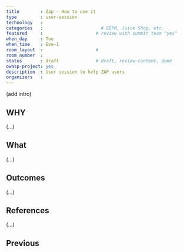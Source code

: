 ```yaml
---
title        : Zap - How to use it
type         : user-session
technology   :
categories   :                      # GDPR, Juice Shop, etc.
featured     :                    # review with summit team "yes"
when_day     : Tue
when_time    : Eve-1
room_layout  :                    #
room_number  :
status       : draft              # draft, review-content, done
owasp-project: yes
description  : User session to help ZAP users
organizers   :
---
```


(add intro)

## WHY

(...)

## What

(...)

## Outcomes

(...)

## References

(...)


## Previous

